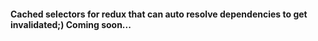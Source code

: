 #### Cached selectors for redux that can auto resolve dependencies to get invalidated;) Coming soon...
